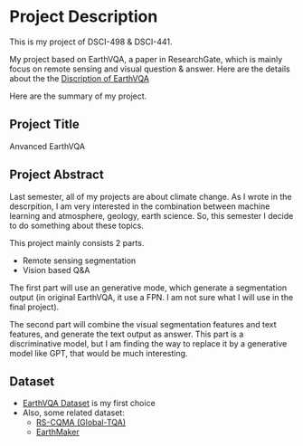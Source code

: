 # Project Description
This is my project of DSCI-498 & DSCI-441.

My project based on EarthVQA, a paper in ResearchGate, which is mainly focus on remote sensing and visual question & answer. Here are the details about the the [Discription of EarthVQA](ori_README.md)

Here are the summary of my project.

## Project Title
Anvanced EarthVQA

## Project Abstract
Last semester, all of my projects are about climate change. As I wrote in the descrpition, I am very interested in the combination between machine learning and atmosphere, geology, earth science. So, this semester I decide to do something about these topics.

This project mainly consists 2 parts. 
- Remote sensing segmentation
- Vision based Q&A

The first part will use an generative mode, which generate a segmentation output (in original EarthVQA, it use a FPN. I am not sure what I will use in the final project). 

The second part will combine the visual segmentation features and text features, and generate the text output as answer. This part is a discriminative model, but I am finding the way to replace it by a generative model like GPT, that would be much interesting.

## Dataset
- [EarthVQA Dataset](https://forms.office.com/r/g6hr92aCj5) is my first choice
- Also, some related dataset:
    - [RS-CQMA (Global-TQA)](https://github.com/shenyedepisa/RSCMQA?tab=readme-ov-file)
    - [EarthMaker](https://github.com/wivizhang/EarthMarker)
